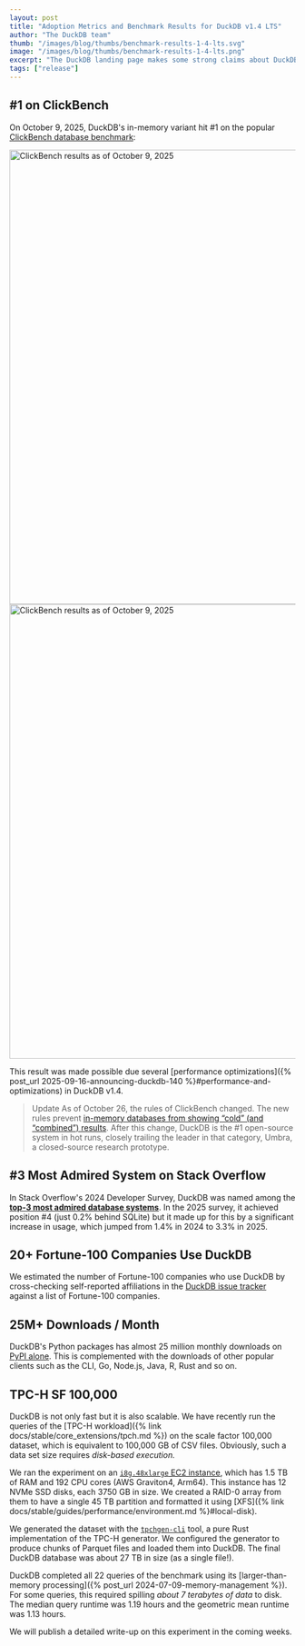 ```yaml
---
layout: post
title: "Adoption Metrics and Benchmark Results for DuckDB v1.4 LTS"
author: "The DuckDB team"
thumb: "/images/blog/thumbs/benchmark-results-1-4-lts.svg"
image: "/images/blog/thumbs/benchmark-results-1-4-lts.png"
excerpt: "The DuckDB landing page makes some strong claims about DuckDB's popularity. In this blog post, we show evidence for these claims."
tags: ["release"]
---
```


## #1 on ClickBench

On October 9, 2025, DuckDB's in-memory variant hit #1 on the popular [ClickBench database benchmark](https://benchmark.clickhouse.com/):

<img src="/images/blog/clickbench-top1-light.png"
     alt="ClickBench results as of October 9, 2025"
     width="800"
     class="lightmode-img"
     />
<img src="/images/blog/clickbench-top1-dark.png"
     alt="ClickBench results as of October 9, 2025"
     width="800"
     class="darkmode-img"
     />

This result was made possible due several [performance optimizations]({% post_url 2025-09-16-announcing-duckdb-140 %}#performance-and-optimizations) in DuckDB v1.4.

> Update As of October 26, the rules of ClickBench changed. The new rules prevent [in-memory databases from showing “cold” (and “combined”) results](https://github.com/ClickHouse/ClickBench/pull/660). After this change, DuckDB is the #1 open-source system in hot runs, closely trailing the leader in that category, Umbra, a closed-source research prototype.

## #3 Most Admired System on Stack Overflow

In Stack Overflow's 2024 Developer Survey, DuckDB was named among the [**top-3 most admired database systems**](https://survey.stackoverflow.co/2024/technology#2-databases).
In the 2025 survey, it achieved position #4 (just 0.2% behind SQLite) but it made up for this by a significant increase in usage, which jumped from 1.4% in 2024 to 3.3% in 2025.

## 20+ Fortune-100 Companies Use DuckDB

We estimated the number of Fortune-100 companies who use DuckDB by cross-checking self-reported affiliations in the [DuckDB issue tracker](https://github.com/duckdb/duckdb/issues) against a list of Fortune-100 companies.

## 25M+ Downloads / Month

DuckDB's Python packages has almost 25 million monthly downloads on [PyPI alone](https://pypistats.org/packages/duckdb). This is complemented with the downloads of other popular clients such as the CLI, Go, Node.js, Java, R, Rust and so on.

## TPC-H SF 100,000

DuckDB is not only fast but it is also scalable. We have recently run the queries of the [TPC-H workload]({% link docs/stable/core_extensions/tpch.md %}) on the scale factor 100,000 dataset, which is equivalent to 100,000 GB of CSV files. Obviously, such a data set size requires _disk-based execution._

We ran the experiment on an [`i8g.48xlarge` EC2 instance](https://aws.amazon.com/ec2/instance-types/i8g/), which has 1.5 TB of RAM and 192 CPU cores (AWS Graviton4, Arm64). This instance has 12 NVMe SSD disks, each 3750 GB in size. We created a RAID-0 array from them to have a single 45 TB partition and formatted it using [XFS]({% link docs/stable/guides/performance/environment.md %}#local-disk).

We generated the dataset with the [`tpchgen-cli`](https://github.com/clflushopt/tpchgen-rs/) tool, a pure Rust implementation of the TPC-H generator. We configured the generator to produce chunks of Parquet files and loaded them into DuckDB. The final DuckDB database was about 27 TB in size (as a single file!).

DuckDB completed all 22 queries of the benchmark using its [larger-than-memory processing]({% post_url 2024-07-09-memory-management %}). For some queries, this required spilling _about 7 terabytes of data_ to disk.
The median query runtime was 1.19 hours and the geometric mean runtime was 1.13 hours.

We will publish a detailed write-up on this experiment in the coming weeks.
